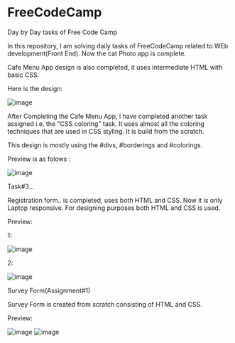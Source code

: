 # FreeCodeCamp
Day by Day tasks of Free Code Camp

In this repository, I am solving daily tasks of FreeCodeCamp related to WEb development(Front End).
Now the cat Photo app is complete.

Cafe Menu App design is also completed, it uses intermediate HTML with basic CSS.

Here is the design:

![image](https://user-images.githubusercontent.com/88979046/221378578-734b9cab-c2e4-4d08-bc11-33a164481104.png)

After Completing the Cafe Menu App, i have completed another task assigned i.e. the "CSS coloring" task. It uses almost all the coloring techniques that are used in CSS styling. It is build from the scratch.

This design is mostly using the #divs, #borderings and #colorings.

Preview is as folows :

![image](https://user-images.githubusercontent.com/88979046/222803165-29f4a4ce-bb09-4233-8801-a78eb3eb8374.png)

Task#3...

Registration form.. is completed, uses both HTML and CSS. Now it is only Laptop responsive. For designing purposes both HTML and CSS is used.

Preview:

1:

![image](https://user-images.githubusercontent.com/88979046/222986768-11ed4438-deb1-48e4-9274-cb1cd78e269b.png)


2:

![image](https://user-images.githubusercontent.com/88979046/222986814-d5aeffb1-97c1-4119-9b30-8612c0e4b627.png)


Survey Form(Assignment#1)

Survey Form is created from scratch consisting of HTML and CSS.

Preview:

![image](https://user-images.githubusercontent.com/88979046/224143418-d0c98a6e-05c0-4d33-8bea-16378118923d.png)
![image](https://user-images.githubusercontent.com/88979046/224143517-cba0dfa1-10a1-41d9-ad68-9f406acb08d6.png)







